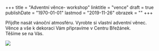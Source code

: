 +++
title = "Adventní věnce- workshop"
linktitle = "vence"
draft = true
publishDate = "1970-01-01"
lastmod = "2019-11-26"
obrazek = ""
+++

Přijďte nasát vánoční atmosféru. Vyrobte si vlastní adventní věnec.   
Věnce a vše k dekoraci Vám připravíme v Centru Břežánek.  
Těšíme se na Vás.

![](/assets/media/2019-11-27_Zdobení_věnců_CB.jpg)
